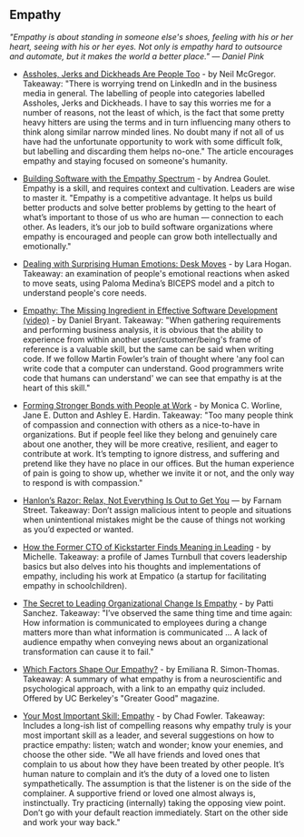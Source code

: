 ## Empathy
*"Empathy is about standing in someone else's shoes, feeling with his or her heart, seeing with his or her eyes. Not only is empathy hard to outsource and automate, but it makes the world a better place." — Daniel Pink*

- [Assholes, Jerks and Dickheads Are People Too](https://www.linkedin.com/pulse/assholes-jerks-dickheads-people-too-neil-mcgregor) - by Neil McGregor. Takeaway: "There is worrying trend on LinkedIn and in the business media in general. The labelling of people into categories labelled Assholes, Jerks and Dickheads. I have to say this worries me for a number of reasons, not the least of which, is the fact that some pretty heavy hitters are using the terms and in turn influencing many others to think along similar narrow minded lines. No doubt many if not all of us have had the unfortunate opportunity to work with some difficult folk, but labelling and discarding them helps no-one." The article encourages empathy and staying focused on someone's humanity.

- [Building Software with the Empathy Spectrum](http://corgibytes.com/blog/2016/05/27/empathy-spectrum/) - by Andrea Goulet. Empathy is a skill, and requires context and cultivation. Leaders are wise to master it. "Empathy is a competitive advantage. It helps us build better products and solve better problems by getting to the heart of what’s important to those of us who are human — connection to each other. As leaders, it’s our job to build software organizations where empathy is encouraged and people can grow both intellectually and emotionally."

- [Dealing with Surprising Human Emotions: Desk Moves](https://larahogan.me/blog/desk-moves/) - by Lara Hogan. Takeaway: an examination of people's emotional reactions when asked to move seats, using Paloma Medina’s BICEPS model and a pitch to understand people's core needs.

- [Empathy: The Missing Ingredient in Effective Software Development (video)](https://www.youtube.com/watch?v=XXM7sJEjB0U) - by Daniel Bryant. Takeaway: "When gathering requirements and performing business analysis, it is obvious that the ability to experience from within another user/customer/being's frame of reference is a valuable skill, but the same can be said when writing code. If we follow Martin Fowler’s train of thought where 'any fool can write code that a computer can understand. Good programmers write code that humans can understand' we can see that empathy is at the heart of this skill."

- [Forming Stronger Bonds with People at Work](https://hbr.org/2017/10/forming-stronger-bonds-with-people-at-work) - by Monica C. Worline, Jane E. Dutton and Ashley E. Hardin. Takeaway: "Too many people think of compassion and connection with others as a nice-to-have in organizations. But if people feel like they belong and genuinely care about one another, they will be more creative, resilient, and eager to contribute at work. It’s tempting to ignore distress, and suffering and pretend like they have no place in our offices. But the human experience of pain is going to show up, whether we invite it or not, and the only way to respond is with compassion."

- [Hanlon’s Razor: Relax, Not Everything Is Out to Get You](https://www.fs.blog/2017/04/mental-model-hanlons-razor/) — by Farnam Street. Takeaway: Don’t assign malicious intent to people and situations when unintentional mistakes might be the cause of things not working as you’d expected or wanted.

- [How the Former CTO of Kickstarter Finds Meaning in Leading](https://blog.clubhouse.io/how-the-former-cto-of-kickstarter-finds-meaning-in-leading-e8f5a67044b6) - by Michelle. Takeaway: a profile of James Turnbull that covers leadership basics but also delves into his thoughts and implementations of empathy, including his work at Empatico (a startup for facilitating empathy in schoolchildren).

- [The Secret to Leading Organizational Change Is Empathy](https://hbr.org/2018/12/the-secret-to-leading-organizational-change-is-empathy?es_p=11440727) - by Patti Sanchez. Takeaway: "I’ve observed the same thing time and time again: How information is communicated to employees during a change matters more than what information is communicated ... A lack of audience empathy when conveying news about an organizational transformation can cause it to fail."

- [Which Factors Shape Our Empathy?](https://greatergood.berkeley.edu/article/item/which_factors_shape_our_empathy) - by Emiliana R. Simon-Thomas. Takeaway: A summary of what empathy is from a neuroscientific and psychological approach, with a link to an empathy quiz included. Offered by UC Berkeley's "Greater Good" magazine.

- [Your Most Important Skill: Empathy](http://chadfowler.com/2014/01/19/empathy.html) - by Chad Fowler. Takeaway: Includes a long-ish list of compelling reasons why empathy truly is your most important skill as a leader, and several suggestions on how to practice empathy: listen; watch and wonder; know your enemies, and choose the other side. "We all have friends and loved ones that complain to us about how they have been treated by other people. It’s human nature to complain and it’s the duty of a loved one to listen sympathetically. The assumption is that the listener is on the side of the complainer. A supportive friend or loved one almost always is, instinctually. Try practicing (internally) taking the opposing view point. Don’t go with your default reaction immediately. Start on the other side and work your way back."
